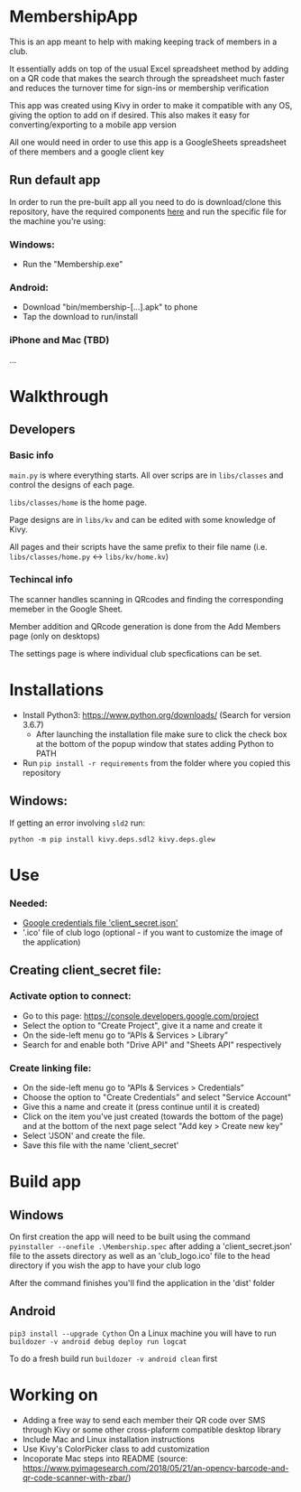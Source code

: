 # MembershipApp

This is an app meant to help with making keeping track of members in a club.

It essentially adds on top of the usual Excel spreadsheet method by adding on a QR code that makes the search through the spreadsheet much faster and reduces the turnover time for sign-ins or membership verification

This app was created using Kivy in order to make it compatible with any OS, giving the option to add on if desired. 
This also makes it easy for converting/exporting to a mobile app version

All one would need in order to use this app is a GoogleSheets spreadsheet of there members and a google client key


## Run default app
In order to run the pre-built app all you need to do is download/clone this repository, have the required components [here](#Needed) and run the specific file for the machine you're using:

### Windows:
* Run the "Membership.exe"

### Android:
* Download "bin/membership-[...].apk" to phone
* Tap the download to run/install

### iPhone and Mac (TBD)
...

# Walkthrough

## Developers

### Basic info
`main.py` is where everything starts. All over scrips are in `libs/classes` and control the designs of each page.

`libs/classes/home` is the home page.

Page designs are in `libs/kv` and can be edited with some knowledge of Kivy.

All pages and their scripts have the same prefix to their file name (i.e. `libs/classes/home.py` <-> `libs/kv/home.kv`)

### Techincal info
The scanner handles scanning in QRcodes and finding the corresponding memeber in the Google Sheet.

Member addition and QRcode generation is done from the Add Members page (only on desktops)

The settings page is where individual club specfications can be set.

# Installations
* Install Python3: https://www.python.org/downloads/ (Search for version 3.6.7)
	* After launching the installation file make sure to click the check box at the bottom of the popup window that states adding Python to PATH
* Run `pip install -r requirements` from the folder where you copied this repository
## Windows:
If getting an error involving `sld2` run:
```
python -m pip install kivy.deps.sdl2 kivy.deps.glew
```



# Use

### Needed:
* [Google credentials file 'client_secret.json'](#Creating-client\_secret-file)
* '.ico' file of club logo (optional - if you want to customize the image of the application)

## Creating client_secret file:

### Activate option to connect:
* Go to this page: https://console.developers.google.com/project
* Select the option to "Create Project", give it a name and create it
* On the side-left menu go to “APIs & Services > Library”
* Search for and enable both "Drive API" and "Sheets API" respectively
### Create linking file:
* On the side-left menu go to “APIs & Services > Credentials”
* Choose the option to "Create Credentials” and select "Service Account"
* Give this a name and create it (press continue until it is created)
* Click on the item you've just created (towards the bottom of the page) and at the bottom of the next page select "Add key > Create new key" 
* Select 'JSON' and create the file. 
* Save this file with the name 'client_secret'

# Build app

## Windows
On first creation the app will need to be built using the command `pyinstaller --onefile .\Membership.spec`
after adding a 'client_secret.json' file to the assets directory as well as an 'club_logo.ico' file to the head directory if you wish the app to have your club logo

After the command finishes you'll find the application in the 'dist' folder

## Android
`pip3 install --upgrade Cython`
On a Linux machine you will have to run `buildozer -v android debug deploy run logcat`

To do a fresh build run `buildozer -v android clean` first

# Working on
* Adding a free way to send each member their QR code over SMS through Kivy or some other cross-plaform compatible desktop library
* Include Mac and Linux installation instructions
* Use Kivy's ColorPicker class to add customization
* Incoporate Mac steps into README (source: https://www.pyimagesearch.com/2018/05/21/an-opencv-barcode-and-qr-code-scanner-with-zbar/)
